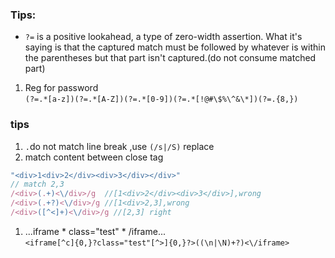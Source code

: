 ### Tips:  
+ `?=` is a positive lookahead, a type of zero-width assertion. What it's saying is that the captured match must be followed by whatever is within the parentheses but that part isn't captured.(do not consume matched part)






1. Reg for password  
`(?=.*[a-z])(?=.*[A-Z])(?=.*[0-9])(?=.*[!@#\$%\^&\*])(?=.{8,})` 

### tips 
1. `.`do not match line break ,use `(/s|/S)` replace
2. match content between close tag  
```js
"<div>1<div>2</div><div>3</div></div>"
// match 2,3
/<div>(.+)<\/div>/g  //[1<div>2</div><div>3</div>],wrong
/<div>(.+?)<\/div>/g //[1<div>2,3],wrong
/<div>([^<]+)<\/div>/g //[2,3] right
```

1. ...iframe * class="test" * /iframe...  
`<iframe[^c]{0,}?class="test"[^>]{0,}?>((\n|\N)+?)<\/iframe>`
